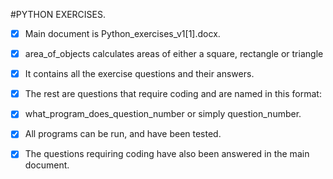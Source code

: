 #PYTHON EXERCISES.
- [X] Main document is Python_exercises_v1[1].docx.
- [x] area_of_objects calculates areas of either a square, rectangle or triangle 
- [x] It contains all the exercise questions and their answers.
- [x] The rest are questions that require coding and are named in this format:
- [x] what_program_does_question_number or simply question_number.
- [x] All programs can be run, and have been tested.
- [x] The questions requiring coding have also been answered in the main document.
   
